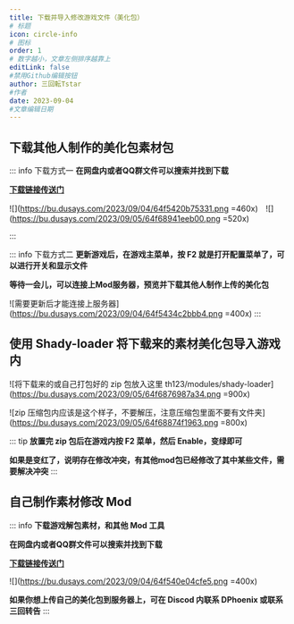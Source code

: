 ```yaml
---
title: 下载并导入修改游戏文件（美化包）
# 标题
icon: circle-info
# 图标
order: 1
# 数字越小，文章左侧排序越靠上
editLink: false
#禁用Github编辑按钮
author: 三回転Tstar
#作者
date: 2023-09-04
#文章编辑日期
---
```


## 下载其他人制作的美化包素材包

::: info 下载方式一
**在网盘内或者QQ群文件可以搜索并找到下载**

[**下载链接传送门**](/about/#非想天则资源下载指路) 

![](https://bu.dusays.com/2023/09/04/64f5420b75331.png =460x)　![](https://bu.dusays.com/2023/09/05/64f68941eeb00.png =520x)

:::

::: info 下载方式二
**更新游戏后，在游戏主菜单，按 F2 就是打开配置菜单了，可以进行开关和显示文件**

**等待一会儿，可以连接上Mod服务器，预览并下载其他人制作上传的美化包**

![需要更新后才能连接上服务器](https://bu.dusays.com/2023/09/04/64f5434c2bbb4.png =400x)
:::

## 使用 Shady-loader 将下载来的素材美化包导入游戏内

![将下载来的或自己打包好的 zip 包放入这里 th123/modules/shady-loader](https://bu.dusays.com/2023/09/05/64f6876987a34.png =900x)

![zip 压缩包内应该是这个样子，不要解压，注意压缩包里面不要有文件夹](https://bu.dusays.com/2023/09/05/64f68874f1963.png =800x)

::: tip
**放置完 zip 包后在游戏内按 F2 菜单，然后 Enable，变绿即可**

**如果是变红了，说明存在修改冲突，有其他mod包已经修改了其中某些文件，需要解决冲突**
:::

## 自己制作素材修改 Mod

::: info 
**下载游戏解包素材，和其他 Mod 工具**

**在网盘内或者QQ群文件可以搜索并找到下载**

[**下载链接传送门**](/about/#非想天则资源下载指路) 

![](https://bu.dusays.com/2023/09/04/64f540e04cfe5.png =400x)

**如果你想上传自己的美化包到服务器上，可在 Discod 内联系 DPhoenix 或联系三回转告**
:::


